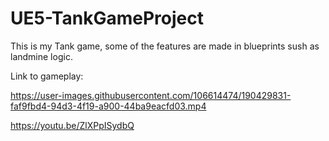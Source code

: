 # UE5-TankGameProject

This is my Tank game, some of the features are made in blueprints 
sush as landmine logic.

Link to gameplay:


https://user-images.githubusercontent.com/106614474/190429831-faf9fbd4-94d3-4f19-a900-44ba9eacfd03.mp4


https://youtu.be/ZlXPpISydbQ
